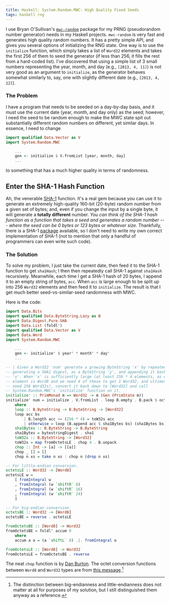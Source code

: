 ```yaml
---
title: Haskell: System.Random.MWC: High Quality Fixed Seeds
tags: haskell rng
---
```


I use Bryan O'Sullivan's [`mwc-random`][mwc-random] package for my PRNG (pseudorandom number generator) needs in my Haskell projects.
`mwc-random` is very fast and generates high quality random numbers.
It has a pretty simple API, and gives you several options of initializing the RNG state.
One way is to use the `initialize` function, which simply takes a list of `Word32` elements and takes the first 256 of them to seed the generator (if less than 256, it fills the rest from a hard-coded list).
I've discovered that using a simple list of 3 small numbers representing the year, month, and day (e.g., `[2013, 4, 11]`) is not very good as an argument to `initialize`, as the generator behaves somewhat similarly to, say, one with slightly different date (e.g., `[2013, 4, 12]`).

### The Problem

I have a program that needs to be seeded on a day-by-day basis, and it must use the current date (year, month, and day only) as the seed; however, I need the seed to be random enough to make the MWC state spit out substantially different random numbers on different, yet similar days.
In essence, I need to change

```haskell
import qualified Data.Vector as V
import System.Random.MWC

	...
	gen <- initialize $ V.fromList [year, month, day]
	...
```

to something that has a much higher quality in terms of randomness.

## Enter the SHA-1 Hash Function

Ah, the venerable [SHA-1][sha1] function.
It's a real gem because you can use it to generate an extremely high-quality 160-bit (20-byte) random number from a given set of bytes; and, even if you change the input by a single byte, it will generate a **totally different** number.
*You can think of the SHA-1 hash function as a function that takes a seed and generates a random number --- where the seed can be 0 bytes or 123 bytes or whatever size.*
Thankfully, there is a SHA-1 [package][sha-hackage] available, so I don't need to write my own correct implementation of SHA-1 (not to mention that only a handful of programmers can even write such code).

### The Solution

To solve my problem, I just take the current date, then feed it to the SHA-1 function to get `sha1Hash`; I then then repeatedly call SHA-1 against `sha1Hash` recursively.
Meanwhile, each time I get a SHA-1 hash of 20 bytes, I append it to an empty string of bytes, `acc`.
When `acc` is large enough to be split up into 256 `Word32` elements and then feed it to `initialize`.
The result is that I get much better seed-vs-similar-seed randomness with MWC.

Here is the code:

```haskell
import Data.Bits
import qualified Data.ByteString.Lazy as B
import Data.Digest.Pure.SHA
import Data.List (foldl')
import qualified Data.Vector as V
import Data.Word
import System.Random.MWC

	...
	gen <- initialize' $ year' * month' * day'
	...

-- | Given a Word32 'num' generate a growing ByteString 'x' by repeatedly
-- generating a SHA1 digest, as a ByteString 'y', and appending it back to
-- 'x'. When 'x' is sufficiently large (at least 256 * 4 elements, as each
-- element is Word8 and we need 4 of these to get 1 Word32, and ultimately we
-- need 256 Word32s), convert it back down to [Word32] and call
-- System.Random.MWC's 'initialize' function on it.
initialize' :: PrimMonad m => Word32 -> m (Gen (PrimState m))
initialize' num = initialize . V.fromList . loop B.empty . B.pack $ octetsLE num
	where
	loop :: B.ByteString -> B.ByteString -> [Word32]
	loop acc bs
		| B.length acc >= (256 * 4) = toW32s acc
		| otherwise = loop (B.append acc $ sha1Bytes bs) (sha1Bytes bs)
	sha1Bytes :: B.ByteString -> B.ByteString
	sha1Bytes = bytestringDigest . sha1
	toW32s :: B.ByteString -> [Word32]
	toW32s = map fromOctetsLE . chop 4 . B.unpack
	chop :: Int -> [a] -> [[a]]
	chop _ [] = []
	chop n xs = take n xs : chop n (drop n xs)

-- For little-endian conversion.
octetsLE :: Word32 -> [Word8]
octetsLE w =
	[ fromIntegral w
	, fromIntegral (w `shiftR` 8)
	, fromIntegral (w `shiftR` 16)
	, fromIntegral (w `shiftR` 24)
	]

-- For big-endian conversion.
octetsBE :: Word32 -> [Word8]
octetsBE = reverse . octetsLE

fromOctetsBE :: [Word8] -> Word32
fromOctetsBE = foldl' accum 0
	where
	accum a o = (a `shiftL` 8) .|. fromIntegral o

fromOctetsLE :: [Word8] -> Word32
fromOctetsLE = fromOctetsBE . reverse

```

The neat `chop` function is by [Dan Burton][chop].
The octet conversion functions between `Word8` and `Word32` types are from [this message][octet].[^1]

[^1]: The distinction between big-endianness and little-endianness does not matter at all for purposes of my solution, but I still distinguished them anyway as a reference.

[mwc-random]:http://hackage.haskell.org/package/mwc-random
[sha1]:http://en.wikipedia.org/wiki/Sha1
[sha-hackage]:http://hackage.haskell.org/package/SHA
[chop]: http://stackoverflow.com/a/5188922/437583
[octet]:http://www.haskell.org/pipermail/beginners/2010-October/005571.html
